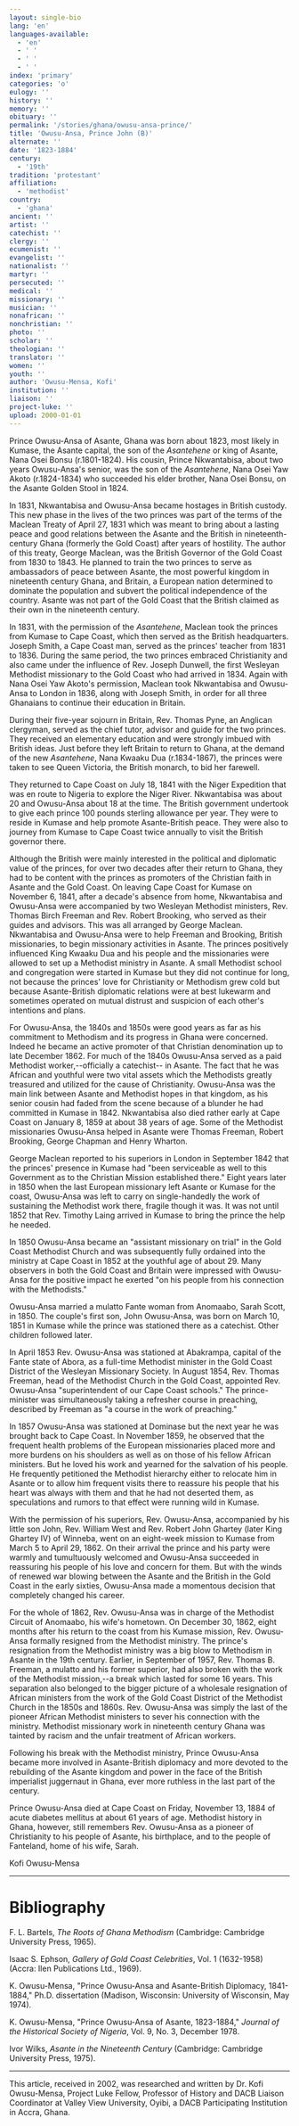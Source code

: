 ```yaml
---
layout: single-bio
lang: 'en'
languages-available:
  - 'en'
  - ' '
  - ' '
  - ' '
index: 'primary'
categories: 'o'
eulogy: ''
history: ''
memory: ''
obituary: ''
permalink: '/stories/ghana/owusu-ansa-prince/'
title: 'Owusu-Ansa, Prince John (B)'
alternate: ''
date: '1823-1884'
century:
  - '19th'
tradition: 'protestant'
affiliation:
  - 'methodist'
country:
  - 'ghana'
ancient: ''
artist: ''
catechist: ''
clergy: ''
ecumenist: ''
evangelist: ''
nationalist: ''
martyr: ''
persecuted: ''
medical: ''
missionary: ''
musician: ''
nonafrican: ''
nonchristian: ''
photo: ''
scholar: ''
theologian: ''
translator: ''
women: ''
youth: ''
author: 'Owusu-Mensa, Kofi'
institution: ''
liaison: ''
project-luke: ''
upload: 2000-01-01
---
```



Prince Owusu-Ansa of Asante, Ghana was born about 1823, most likely in Kumase, the Asante capital, the son of the *Asantehene* or king of Asante, Nana Osei Bonsu (r.1801-1824).  His cousin, Prince Nkwantabisa, about two years Owusu-Ansa's senior, was the son of the *Asantehene*, Nana Osei Yaw Akoto (r.1824-1834) who succeeded his elder brother, Nana Osei Bonsu, on the Asante Golden Stool in 1824.

In 1831, Nkwantabisa and Owusu-Ansa became hostages in British custody.  This new phase in the lives of the two princes was part of the terms of the Maclean Treaty of April 27, 1831 which was meant to bring about a lasting peace and good relations between the Asante and the British in nineteenth-century Ghana (formerly the Gold Coast) after years of hostility.  The author of this treaty, George Maclean, was the British Governor of the Gold Coast from 1830 to 1843.  He planned to train the two princes to serve as ambassadors of peace between Asante, the most powerful kingdom in nineteenth century Ghana, and Britain, a European nation determined to dominate the population and subvert the political independence of the country.  Asante was not part of the Gold Coast that the British claimed as their own in the nineteenth century.

In 1831, with the permission of the *Asantehene*, Maclean took the princes from Kumase to Cape Coast, which then served as the British headquarters.  Joseph Smith, a Cape Coast man, served as the princes' teacher from 1831 to 1836.  During the same period, the two princes embraced Christianity and also came under the influence of Rev. Joseph Dunwell, the first Wesleyan Methodist missionary to the Gold Coast who had arrived in 1834.  Again with Nana Osei Yaw Akoto's permission, Maclean took Nkwantabisa and Owusu-Ansa to London in 1836, along with Joseph Smith, in order for all three Ghanaians to continue their education in Britain.

During their five-year sojourn in Britain, Rev. Thomas Pyne, an Anglican clergyman, served as the chief tutor, advisor and guide for the two princes.  They received an elementary education and were strongly imbued with British ideas.  Just before they left Britain to return to Ghana, at the demand of the new *Asantehene*, Nana Kwaaku Dua (r.1834-1867), the princes were taken to see Queen Victoria, the British monarch, to bid her farewell.

They returned to Cape Coast on July 18, 1841 with the Niger Expedition that was en route to Nigeria to explore the Niger River.  Nkwantabisa was about 20 and Owusu-Ansa about 18 at the time.  The British government undertook to give each prince 100 pounds sterling allowance per year.  They were to reside in Kumase and help promote Asante-British peace.  They were also to journey from Kumase to Cape Coast twice annually to visit the British governor there.

Although the British were mainly interested in the political and diplomatic value of the princes, for over two decades after their return to Ghana, they had to be content with the princes as promoters of the Christian faith in Asante and the Gold Coast.  On leaving Cape Coast for Kumase on November 6, 1841, after a decade's absence from home, Nkwantabisa and Owusu-Ansa were accompanied by two Wesleyan Methodist ministers, Rev. Thomas Birch Freeman and Rev. Robert Brooking, who served as their guides and advisors.  This was all arranged by George Maclean.  Nkwantabisa and Owusu-Ansa were to help Freeman and Brooking, British missionaries, to begin missionary activities in Asante.  The princes positively influenced King Kwaaku Dua and his people and the missionaries were allowed to set up a Methodist ministry in Asante.  A small Methodist school and congregation were started in Kumase but they did not continue for long, not because the princes' love for Christianity or Methodism grew cold but because Asante-British diplomatic relations were at best lukewarm and sometimes operated on mutual distrust and suspicion of each other's intentions and plans.

For Owusu-Ansa, the 1840s and 1850s were good years as far as his commitment to Methodism and its progress in Ghana were concerned.  Indeed he became an active promoter of that Christian denomination up to late December 1862.  For much of the 1840s Owusu-Ansa served as a paid Methodist worker,--officially a catechist-- in Asante.  The fact that he was African and youthful were two vital assets which the Methodists greatly treasured and utilized for the cause of Christianity.  Owusu-Ansa was the main link between Asante and Methodist hopes in that kingdom, as his senior cousin had faded from the scene because of a blunder he had committed in Kumase in 1842.  Nkwantabisa also died rather early at Cape Coast on January 8, 1859 at about 38 years of age.  Some of the Methodist missionaries Owusu-Ansa helped in Asante were Thomas Freeman, Robert Brooking, George Chapman and Henry Wharton.

George Maclean reported to his superiors in London in September 1842 that the princes' presence in Kumase had "been serviceable as well to this Government as to the Christian Mission established there."  Eight years later in 1850 when the last European missionary left Asante or Kumase for the coast, Owusu-Ansa was left to carry on single-handedly the work of sustaining the Methodist work there, fragile though it was.  It was not until 1852 that Rev. Timothy Laing arrived in Kumase to bring the prince the help he needed.

In 1850 Owusu-Ansa became an "assistant missionary on trial" in the Gold Coast Methodist Church and was subsequently fully ordained into the ministry at Cape Coast in 1852 at the youthful age of about 29.  Many observers in both the Gold Coast and Britain were impressed with Owusu-Ansa for the positive impact he exerted "on his people from his connection with the Methodists."

Owusu-Ansa married a mulatto Fante woman from Anomaabo, Sarah Scott, in 1850.  The couple's first son, John Owusu-Ansa, was born on March 10, 1851 in Kumase while the prince was stationed there as a catechist.  Other children followed later.

In April 1853 Rev. Owusu-Ansa was stationed at Abakrampa, capital of the Fante state of Abora, as a full-time Methodist minister in the Gold Coast District of the Wesleyan Missionary Society.  In August 1854, Rev. Thomas Freeman, head of the Methodist Church in the Gold Coast, appointed Rev. Owusu-Ansa "superintendent of our Cape Coast schools."  The prince-minister was simultaneously taking a refresher course in preaching, described by Freeman as "a course in the work of preaching."

In 1857 Owusu-Ansa was stationed at Dominase but the next year he was brought back to Cape Coast. In November 1859, he observed that the frequent health problems of the European missionaries placed more and more burdens on his shoulders as well as on those of his fellow African ministers.  But he loved his work and yearned for the salvation of his people.  He frequently petitioned the Methodist hierarchy either to relocate him in Asante or to allow him frequent visits there to reassure his people that his heart was always with them and that he had not deserted them, as speculations and rumors to that effect were running wild in Kumase.

With the permission of his superiors, Rev. Owusu-Ansa, accompanied by his little son John, Rev. William West and Rev. Robert John Ghartey (later King Ghartey IV) of Winneba, went on an eight-week mission to Kumase from March 5 to April 29, 1862.  On their arrival the prince and his party were warmly and tumultuously welcomed and Owusu-Ansa succeeded in reassuring his people of his love and concern for them.  But with the winds of renewed war blowing between the Asante and the British in the Gold Coast in the early sixties, Owusu-Ansa made a momentous decision that completely changed his career.

For the whole of 1862, Rev. Owusu-Ansa was in charge of the Methodist Circuit of Anomaabo, his wife's hometown.  On December 30, 1862, eight months after his return to the coast from his Kumase mission, Rev. Owusu-Ansa formally resigned from the Methodist ministry. The prince's resignation from the Methodist ministry was a big blow to Methodism in Asante in the 19th century.  Earlier, in September of 1957, Rev. Thomas B. Freeman, a mulatto and his former superior, had also broken with the work of the Methodist mission,--a break which lasted for some 16 years.  This separation also belonged to the bigger picture of a wholesale resignation of African ministers from the work of the Gold Coast District of the Methodist Church in the 1850s and 1860s.  Rev. Owusu-Ansa was simply the last of the pioneer African Methodist ministers to sever his connection with the ministry.  Methodist missionary work in nineteenth century Ghana was tainted by racism and the unfair treatment of African workers.

Following his break with the Methodist ministry, Prince Owusu-Ansa became more involved in Asante-British diplomacy and more devoted to the rebuilding of the Asante kingdom and power in the face of the British imperialist juggernaut in Ghana, ever more ruthless in the last part of the century.

Prince Owusu-Ansa died at Cape Coast on Friday, November 13, 1884 of acute diabetes mellitus at about 61 years of age.  Methodist history in Ghana, however, still remembers Rev. Owusu-Ansa as a pioneer of Christianity to his people of Asante, his birthplace, and to the people of Fanteland, home of his wife, Sarah.

Kofi Owusu-Mensa

---

# Bibliography

F. L. Bartels, *The Roots of Ghana Methodism* (Cambridge: Cambridge University Press, 1965).

Isaac S. Ephson, *Gallery of Gold Coast Celebrities*, Vol. 1 (1632-1958) (Accra: Ilen Publications Ltd., 1969).

K. Owusu-Mensa, "Prince Owusu-Ansa and Asante-British Diplomacy, 1841-1884," Ph.D. dissertation (Madison, Wisconsin: University of Wisconsin, May 1974).

K. Owusu-Mensa, "Prince Owusu-Ansa of Asante, 1823-1884," *Journal of the Historical Society of  Nigeria*, Vol. 9, No. 3, December 1978.

Ivor Wilks, *Asante in the Nineteenth Century* (Cambridge: Cambridge University Press, 1975).

---

This article, received in 2002, was researched and written by Dr. Kofi Owusu-Mensa, Project Luke Fellow, Professor of History and DACB Liaison Coordinator at Valley View University, Oyibi, a DACB Participating Institution in Accra, Ghana.